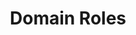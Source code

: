 ---
title: Domain Roles
position: 3
parameters:
  - name:
    content:
content_markdown: |-
   Each domain user is assigned a domainRole. The domainRole determines which permissions the user has on the domain and it's associated entities.

   | Type                | Value | Description                        |
   | ------------------- | ----- | ---------------------------------- |
   | PUBLIC              | 0     | Public has no permissions on the domain. |
   | ADMIN               | 1     | Admin has all permissions on the domain and it's associated entities. |
   | SALES               | 2     | Sales has limited permissions on the domain and can add/edit/delete jobs, invoices, products, users and shipments. |
   | DESIGNER            | 3     | Designer can only edit and update job specific attributes related to job drafting and some specific job production attributes. |
   | SUPPLIER            | 4     | Supplier can only edit and update job assignments which they've been specifically assigned to. |
   | CLIENT              | 5     | Client can access and edit (some) job attributes where they are the assigned client or in the assigned client company. |
   | MANAGER             | 6     | Manager has limited permissions on the domain and can add/edit/delete jobs, invoices, products, users and shipments. |
   | ACCOUNTANT          | 7     | Accountant can access invoices, jobs and shipments. |
   | THEME_EDITOR        | 8     | Theme editor can create themes, edit them and apply them to the domain. |


left_code_blocks:
  - code_block:
    title:
    language:
---